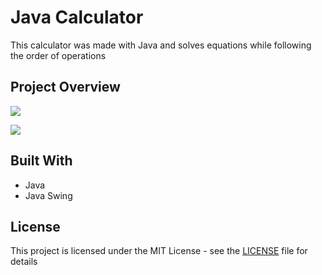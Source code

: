 # Java Calculator

This calculator was made with Java and solves equations while following the order of operations

## Project Overview

![](https://i.gyazo.com/39ea5d13d62aecd232e3727f26fac69f.gif)

![](https://i.gyazo.com/8d3715cb49e863b37075b12a1e21e5bd.gif)

## Built With

* Java
* Java Swing

## License

This project is licensed under the MIT License - see the [LICENSE](LICENSE) file for details

